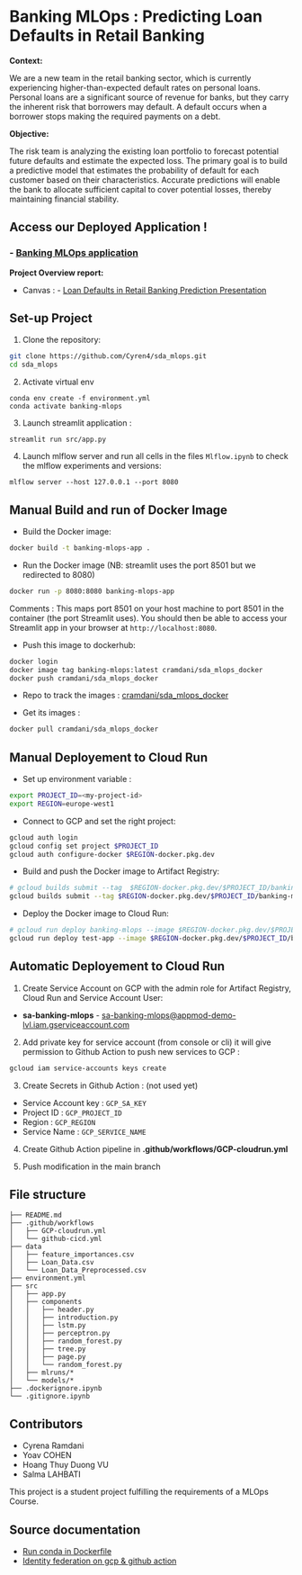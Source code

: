 # Banking MLOps : Predicting Loan Defaults in Retail Banking

**Context:**

We are a new team in the retail banking sector, which is currently experiencing higher-than-expected default rates on personal loans. Personal loans are a significant source of revenue for banks, but they carry the inherent risk that borrowers may default. A default occurs when a borrower stops making the required payments on a debt.

**Objective:**

The risk team is analyzing the existing loan portfolio to forecast potential future defaults and estimate the expected loss. The primary goal is to build a predictive model that estimates the probability of default for each customer based on their characteristics. Accurate predictions will enable the bank to allocate sufficient capital to cover potential losses, thereby maintaining financial stability.



## **Access our Deployed Application !** 

###  - [Banking MLOps application](https://banking-mlops-app-wufs5hnooa-ew.a.run.app/) 

**Project Overview report:**
- Canvas : - [Loan Defaults in Retail Banking Prediction Presentation](https://www.canva.com/design/DAGiMJD53Xo/xloXWPZpXtFkKcuLOCCiBw/edit?utm_content=DAGiMJD53Xo&utm_campaign=designshare&utm_medium=link2&utm_source=sharebutton) 

## Set-up Project 

1.  Clone the repository:

```bash
git clone https://github.com/Cyren4/sda_mlops.git
cd sda_mlops
```

2.  Activate virtual env
```shell
conda env create -f environment.yml
conda activate banking-mlops
```

3.  Launch streamlit application : 
```
streamlit run src/app.py
```

4. Launch mlflow server and run all cells in the files `Mlflow.ipynb` to check the mlflow experiments and versions:
```shell
mlflow server --host 127.0.0.1 --port 8080
```


## Manual Build and run of Docker Image 

- Build the Docker image: 
```bash
docker build -t banking-mlops-app .
```

- Run the Docker image (NB: streamlit uses the port 8501 but we redirected to 8080)
```bash
docker run -p 8080:8080 banking-mlops-app
```

Comments : This maps port 8501 on your host machine to port 8501 in the container (the port Streamlit uses). You should then be able to access your Streamlit app in your browser at ``http://localhost:8080``.

- Push this image to dockerhub: 
```bash
docker login 
docker image tag banking-mlops:latest cramdani/sda_mlops_docker
docker push cramdani/sda_mlops_docker  
```

- Repo to track the images : [cramdani/sda_mlops_docker](https://hub.docker.com/r/cramdani/sda_mlops_docker/tags) 

- Get its images  : 
```bash
docker pull cramdani/sda_mlops_docker
```

## Manual Deployement to Cloud Run 

- Set up environment variable : 
```bash
export PROJECT_ID=<my-project-id>
export REGION=europe-west1
```

- Connect to GCP and set the right project:
```bash
gcloud auth login
gcloud config set project $PROJECT_ID
gcloud auth configure-docker $REGION-docker.pkg.dev

```

- Build and push the Docker image to Artifact Registry:
```bash
# gcloud builds submit --tag  $REGION-docker.pkg.dev/$PROJECT_ID/banking-mlops/mlops-app:latest
gcloud builds submit --tag $REGION-docker.pkg.dev/$PROJECT_ID/banking-mlops-app/mlops-app:latest
```

- Deploy the Docker image to Cloud Run:
```bash
# gcloud run deploy banking-mlops --image $REGION-docker.pkg.dev/$PROJECT_ID/banking-mlops/mlops-app:latest --region $REGION
gcloud run deploy test-app --image $REGION-docker.pkg.dev/$PROJECT_ID/banking-mlops-app/mlops-app:latest --region europe-west1 --allow-unauthenticated
```

## Automatic Deployement to Cloud Run 

1. Create Service Account on GCP with the admin role for Artifact Registry, Cloud Run and Service Account User:
-   **sa-banking-mlops** - sa-banking-mlops@appmod-demo-lvl.iam.gserviceaccount.com

2. Add private key for service account (from console or cli) it will give permission to Github Action to push new services to GCP : 
```bash
gcloud iam service-accounts keys create
```

3. Create Secrets in Github Action : (not used yet)
- Service Account key : ```GCP_SA_KEY```
- Project ID : ```GCP_PROJECT_ID```
- Region : ```GCP_REGION```
- Service Name : ```GCP_SERVICE_NAME```

4. Create Github Action pipeline in **.github/workflows/GCP-cloudrun.yml**  

5. Push modification in the main branch


## File structure 
```
├── README.md
├── .github/workflows
│   ├── GCP-cloudrun.yml
│   └── github-cicd.yml
├── data
│   ├── feature_importances.csv
│   ├── Loan_Data.csv
│   └── Loan_Data_Preprocessed.csv
├── environment.yml
├── src
│   ├── app.py
│   ├── components
│   │   ├── header.py
│   │   ├── introduction.py
│   │   ├── lstm.py
│   │   ├── perceptron.py
│   │   ├── random_forest.py
│   │   ├── tree.py
│   │   ├── page.py
│   │   └── random_forest.py
│   ├── mlruns/*
│   └── models/*
├── .dockerignore.ipynb
└── .gitignore.ipynb
```

## Contributors 
- Cyrena Ramdani
- Yoav COHEN
- Hoang Thuy Duong VU
- Salma LAHBATI



This project is a student project fulfilling the requirements of a MLOps Course.


## Source documentation
- [Run conda in Dockerfile](https://pythonspeed.com/articles/activate-conda-dockerfile/) 
- [Identity federation on gcp & github action](https://github.com/google-github-actions/auth#preferred-direct-workload-identity-federation)